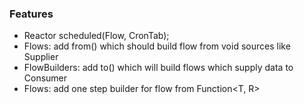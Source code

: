 ### Features
 - Reactor scheduled(Flow, CronTab);
 - Flows: add from() which should build flow from void sources like Supplier<T>
 - FlowBuilders: add to() which will build flows which supply data to Consumer<T>
 - Flows: add one step builder for flow from Function<T, R>
